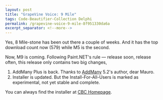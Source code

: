 ```yaml
---
layout: post
title: "GrapeVine Voice: 9 Mile"
tags: Code-Beautifier-Collection Delphi
permalink: /grapevine-voice-9-mile-8f951330da6a
excerpt_separator: <!--more-->
---
```

Yes, 8 Mile-stone has been out there a couple of weeks. And it has the top download count now (579) while M5 is the second.

Now, M9 is coming. Following Paint.NET's rule — release soon, release often, this release only contains two big changes,

1. AddMany Plus is back. Thanks to [AddMany](http://cc.codegear.com/Item/23368) 5.2's author, dear Mauro.
1. Installer is updated. But the Install-For-All-Users is marked as experimental, not yet stable and complete.

You can always find the installer at [CBC Homepage](http://code.google.com/p/lextudio).
<!--more-->
